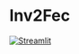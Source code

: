 # Inv2Fec
[![Streamlit](https://img.shields.io/badge/Go%20To-Streamlit%20Cloud%20Application-red?logo=streamlit)](https://inv2fec.streamlit.app/)
